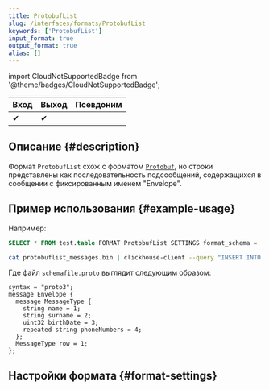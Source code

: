 ```yaml
---
title: ProtobufList
slug: /interfaces/formats/ProtobufList
keywords: ['ProtobufList']
input_format: true
output_format: true
alias: []
---
```


import CloudNotSupportedBadge from '@theme/badges/CloudNotSupportedBadge';

<CloudNotSupportedBadge/>

| Вход | Выход | Псевдоним |
|------|-------|-----------|
| ✔    | ✔     |           |

## Описание {#description}

Формат `ProtobufList` схож с форматом [`Protobuf`](./Protobuf.md), но строки представлены как последовательность подсообщений, содержащихся в сообщении с фиксированным именем "Envelope".

## Пример использования {#example-usage}

Например:

```sql
SELECT * FROM test.table FORMAT ProtobufList SETTINGS format_schema = 'schemafile:MessageType'
```

```bash
cat protobuflist_messages.bin | clickhouse-client --query "INSERT INTO test.table FORMAT ProtobufList SETTINGS format_schema='schemafile:MessageType'"
```

Где файл `schemafile.proto` выглядит следующим образом:

```capnp title="schemafile.proto"
syntax = "proto3";
message Envelope {
  message MessageType {
    string name = 1;
    string surname = 2;
    uint32 birthDate = 3;
    repeated string phoneNumbers = 4;
  };
  MessageType row = 1;
};
```

## Настройки формата {#format-settings}
